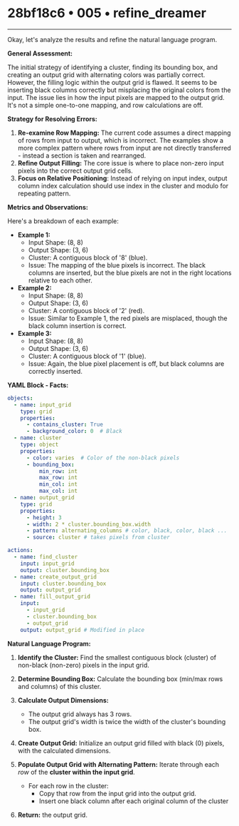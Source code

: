 # 28bf18c6 • 005 • refine_dreamer

---
Okay, let's analyze the results and refine the natural language program.

**General Assessment:**

The initial strategy of identifying a cluster, finding its bounding box, and creating an output grid with alternating colors was partially correct. However, the filling logic within the output grid is flawed. It seems to be inserting black columns correctly but misplacing the original colors from the input. The issue lies in how the input pixels are mapped to the output grid. It's not a simple one-to-one mapping, and row calculations are off.

**Strategy for Resolving Errors:**

1.  **Re-examine Row Mapping:** The current code assumes a direct mapping of rows from input to output, which is incorrect. The examples show a more complex pattern where rows from input are not directly transferred - instead a section is taken and rearranged.
2.  **Refine Output Filling:** The core issue is where to place non-zero input pixels into the correct output grid cells.
3.  **Focus on Relative Positioning**: Instead of relying on input index, output column index calculation should use index in the cluster and modulo for repeating pattern.

**Metrics and Observations:**

Here's a breakdown of each example:

*   **Example 1:**
    *   Input Shape: (8, 8)
    *   Output Shape: (3, 6)
    *   Cluster: A contiguous block of '8' (blue).
    *   Issue: The mapping of the blue pixels is incorrect. The black columns are inserted, but the blue pixels are not in the right locations relative to each other.
*   **Example 2:**
    *   Input Shape: (8, 8)
    *   Output Shape: (3, 6)
    *   Cluster: A contiguous block of '2' (red).
    *   Issue: Similar to Example 1, the red pixels are misplaced, though the black column insertion is correct.
*   **Example 3:**
    *   Input Shape: (8, 8)
    *   Output Shape: (3, 6)
    *   Cluster: A contiguous block of '1' (blue).
    *   Issue: Again, the blue pixel placement is off, but black columns are correctly inserted.

**YAML Block - Facts:**

```yaml
objects:
  - name: input_grid
    type: grid
    properties:
      - contains_cluster: True
      - background_color: 0  # Black
  - name: cluster
    type: object
    properties:
      - color: varies  # Color of the non-black pixels
      - bounding_box:
          min_row: int
          max_row: int
          min_col: int
          max_col: int
  - name: output_grid
    type: grid
    properties:
      - height: 3
      - width: 2 * cluster.bounding_box.width
      - pattern: alternating_columns # color, black, color, black ...
      - source: cluster # takes pixels from cluster

actions:
  - name: find_cluster
    input: input_grid
    output: cluster.bounding_box
  - name: create_output_grid
    input: cluster.bounding_box
    output: output_grid
  - name: fill_output_grid
    input:
      - input_grid
      - cluster.bounding_box
      - output_grid
    output: output_grid # Modified in place

```

**Natural Language Program:**

1.  **Identify the Cluster:** Find the smallest contiguous block (cluster) of non-black (non-zero) pixels in the input grid.
2.  **Determine Bounding Box:** Calculate the bounding box (min/max rows and columns) of this cluster.
3.  **Calculate Output Dimensions:**
    *   The output grid always has 3 rows.
    *   The output grid's width is twice the width of the cluster's bounding box.
4.  **Create Output Grid:** Initialize an output grid filled with black (0) pixels, with the calculated dimensions.
5.  **Populate Output Grid with Alternating Pattern:**
      Iterate through each *row* of the **cluster within the input grid**.
      *   For each row in the cluster:
          *    Copy that row from the input grid into the output grid.
          * Insert one black column after each original column of the cluster

6.  **Return:** the output grid.

